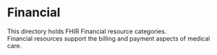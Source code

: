 # Financial 

This directory holds FHIR Financial resource categories.  
Financial resources support the billing and payment aspects of medical care. 
